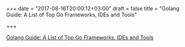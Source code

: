 +++
date = "2017-08-16T20:00:12+03:00"
draft = false
title = "Golang Guide: A List of Top Go Frameworks, IDEs and Tools"

+++

<p><a href="https://medium.com/@quintinglvr/golang-guide-a-list-of-top-golang-frameworks-ides-tools-e7c7866e96c9">Golang Guide: A List of Top Go Frameworks, IDEs and Tools</a></p>

